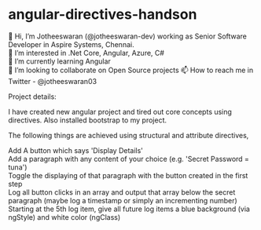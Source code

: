 ﻿# angular-directives-handson

👋 Hi, I’m Jotheeswaran (@jotheeswaran-dev) working as Senior Software Developer in Aspire Systems, Chennai. <br />
👀 I’m interested in .Net Core, Angular, Azure, C# <br />
🌱 I’m currently learning Angular <br />
💞️ I’m looking to collaborate on Open Source projects 📫 How to reach me in Twitter - @jotheeswaran03 <br />

Project details:

I have created new angular project and tired out core concepts using directives.
Also installed bootstrap to my project.

The following things are achieved using structural and attribute directives,

Add A button which says 'Display Details' <br />
Add a paragraph with any content of your choice (e.g. 'Secret Password = tuna') <br />
Toggle the displaying of that paragraph with the button created in the first step <br />
Log all button clicks in an array and output that array below the secret paragraph (maybe log a timestamp or simply an incrementing number) <br />
Starting at the 5th log item, give all future log items a blue background (via ngStyle) and white color (ngClass) <br />

